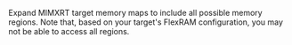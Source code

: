 Expand MIMXRT target memory maps to include all possible memory regions. Note that, based on your target's FlexRAM configuration, you may not be able to access all regions.
